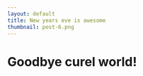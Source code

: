 ```yaml
---
layout: default
title: New years eve is awesome
thumbnail: post-6.png 
---
```


# Goodbye curel world!
